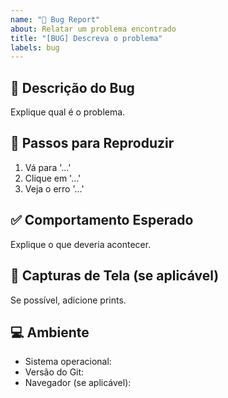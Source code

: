 ```yaml
---
name: "🐞 Bug Report"
about: Relatar um problema encontrado
title: "[BUG] Descreva o problema"
labels: bug
---
```


## 🐛 Descrição do Bug
Explique qual é o problema.

## 🔄 Passos para Reproduzir
1. Vá para '...'
2. Clique em '...'
3. Veja o erro '...'

## ✅ Comportamento Esperado
Explique o que deveria acontecer.

## 📸 Capturas de Tela (se aplicável)
Se possível, adicione prints.

## 💻 Ambiente
- Sistema operacional: 
- Versão do Git:
- Navegador (se aplicável):